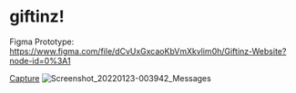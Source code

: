 # giftinz!

Figma Prototype: https://www.figma.com/file/dCvUxGxcaoKbVmXkvlim0h/Giftinz-Website?node-id=0%3A1

[Capture](https://user-images.githubusercontent.com/14946196/150681814-7d3957f7-b3f0-4b20-8736-c0ca3fd27b35.PNG)
![Screenshot_20220123-003942_Messages](https://user-images.githubusercontent.com/14946196/150681815-e8b9f106-7ba6-4238-bf8c-711beb1293a3.jpg)
